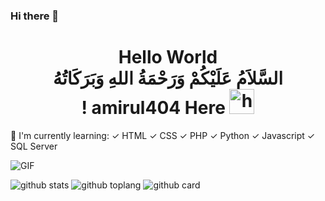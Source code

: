 ### Hi there 👋

<h1 align="center">Hello World <br> السَّلاَمُ عَلَيْكُمْ وَرَحْمَةُ اللهِ وَبَرَكَاتُهُ<br>! amirul404 Here <img src="https://user-images.githubusercontent.com/1303154/88677602-1635ba80-d120-11ea-84d8-d263ba5fc3c0.gif" width="40px" alt="hi"></h1>

:page_with_curl: I'm currently learning:
✓ HTML
✓ CSS
✓ PHP
✓ Python
✓ Javascript
✓ SQL Server

<img align="center" fit="fill" alt="GIF" src="https://media.giphy.com/media/rYKOIPLS2qbsDYBTFd/giphy.gif" />


![github stats](https://github-readme-stats.vercel.app/api?username=amirul404&show_icons=true&theme=radical)
![github toplang](https://github-readme-stats.vercel.app/api/top-langs/?username=amirul404&layout=compact&theme=nightowl)
![github card](https://github-readme-stats.vercel.app/api/pin/?username=amirul404&repo=wa-bot&theme=dark)

